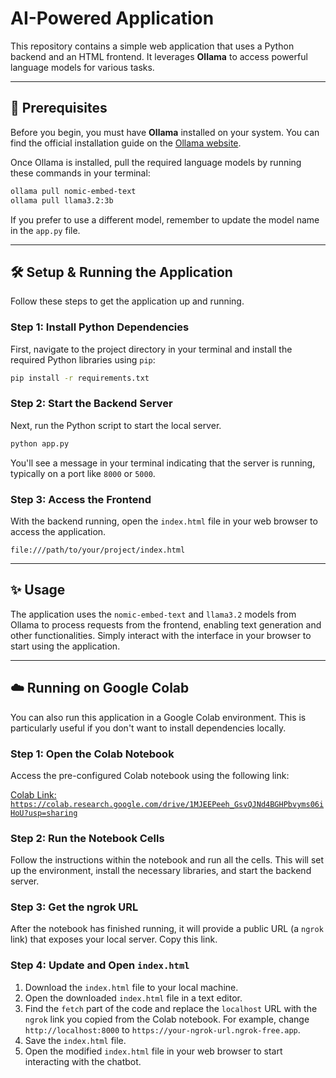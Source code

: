 # AI-Powered Application

This repository contains a simple web application that uses a Python backend and an HTML frontend. It leverages **Ollama** to access powerful language models for various tasks.

-----

## 🚀 Prerequisites

Before you begin, you must have **Ollama** installed on your system. You can find the official installation guide on the [Ollama website](https://ollama.com/download).

Once Ollama is installed, pull the required language models by running these commands in your terminal:

```bash
ollama pull nomic-embed-text
ollama pull llama3.2:3b
```

If you prefer to use a different model, remember to update the model name in the `app.py` file.

-----

## 🛠️ Setup & Running the Application

Follow these steps to get the application up and running.

### Step 1: Install Python Dependencies

First, navigate to the project directory in your terminal and install the required Python libraries using `pip`:

```bash
pip install -r requirements.txt
```

### Step 2: Start the Backend Server

Next, run the Python script to start the local server.

```bash
python app.py
```

You'll see a message in your terminal indicating that the server is running, typically on a port like `8000` or `5000`.

### Step 3: Access the Frontend

With the backend running, open the `index.html` file in your web browser to access the application.

```
file:///path/to/your/project/index.html
```

-----

## ✨ Usage

The application uses the `nomic-embed-text` and `llama3.2` models from Ollama to process requests from the frontend, enabling text generation and other functionalities. Simply interact with the interface in your browser to start using the application.

-----

## ☁️ Running on Google Colab

You can also run this application in a Google Colab environment. This is particularly useful if you don't want to install dependencies locally.

### Step 1: Open the Colab Notebook

Access the pre-configured Colab notebook using the following link:

[Colab Link: `https://colab.research.google.com/drive/1MJEEPeeh_GsvQJNd4BGHPbvyms06iHoU?usp=sharing`](https://www.google.com/search?q=%5Bhttps://colab.research.google.com/drive/1MJEEPeeh_GsvQJNd4BGHPbvyms06iHoU%3Fusp%3Dsharing%5D\(https://colab.research.google.com/drive/1MJEEPeeh_GsvQJNd4BGHPbvyms06iHoU%3Fusp%3Dsharing\))

### Step 2: Run the Notebook Cells

Follow the instructions within the notebook and run all the cells. This will set up the environment, install the necessary libraries, and start the backend server.

### Step 3: Get the ngrok URL

After the notebook has finished running, it will provide a public URL (a `ngrok` link) that exposes your local server. Copy this link.

### Step 4: Update and Open `index.html`

1.  Download the `index.html` file to your local machine.
2.  Open the downloaded `index.html` file in a text editor.
3.  Find the `fetch` part of the code and replace the `localhost` URL with the `ngrok` link you copied from the Colab notebook. For example, change `http://localhost:8000` to `https://your-ngrok-url.ngrok-free.app`.
4.  Save the `index.html` file.
5.  Open the modified `index.html` file in your web browser to start interacting with the chatbot.
